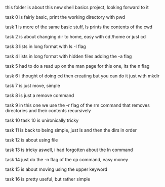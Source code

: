 this folder is about this new shell basics project, looking forward to it

task 0 is fairly basic, print the working directory with pwd

task 1 is more of the same basic stuff, ls prints the contents of the cwd

task 2 is about changing dir to home, easy with cd /home or just cd

task 3 lists in long format with ls -l flag

task 4 lists in long format with hidden files adding the -a flag

task 5 had to do a read up on the man page for this one, its the n flag

task 6 i thought of doing cd then creating but you can do it just with mkdir

task 7 is just move, simple

task 8 is just a remove command

task 9 in this one we use the -r flag of the rm command that removes directories and their contents recursively

task 10 task 10 is unironically tricky

task 11 is back to being simple, just ls and then the dirs in order

task 12 is about using file

task 13 is tricky aswell, i had forgotten about the ln command

task 14 just do the -n flag of the cp command, easy money

task 15 is about moving using the upper keyword

task 16 is pretty useful, but rather simple